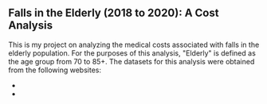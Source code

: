 ## Falls in the Elderly (2018 to 2020): A Cost Analysis

This is my project on analyzing the medical costs associated with falls in the elderly population.  For the purposes of this analysis, "Elderly" is defined as the age 
group from 70 to 85+.  The datasets for this analysis were obtained from the following websites:

  *
  *
